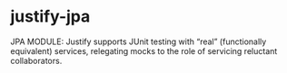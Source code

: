 # justify-jpa
JPA MODULE: Justify supports JUnit testing with “real” (functionally equivalent) services, relegating mocks to the role of servicing reluctant collaborators.
